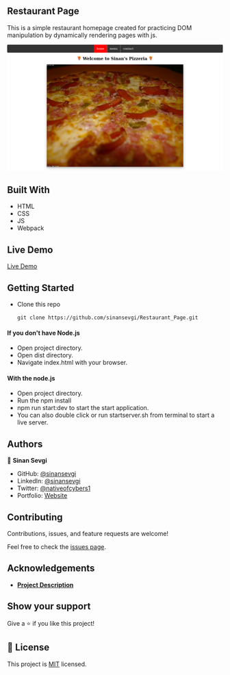 ## Restaurant Page
This is a simple restaurant homepage created for practicing DOM manipulation by dynamically rendering pages with js.

![screenshot](screenshot.png)

## Built With

- HTML
- CSS
- JS
- Webpack

## Live Demo
[Live Demo](https://sinansevgi.github.io/Restaurant_Page/)

## Getting Started

* Clone this repo
    ```
    git clone https://github.com/sinansevgi/Restaurant_Page.git
    ```
#### If you don't have Node.js
* Open project directory.
* Open dist directory.
* Navigate index.html with your browser.

#### With the node.js
* Open project directory.
* Run the npm install 
* npm run start:dev to start the start application.
* You can also double click or run startserver.sh from terminal to start a live server.

## Authors
👤 **Sinan Sevgi**
- GitHub: [@sinansevgi](https://github.com/sinansevgi)
- LinkedIn: [@sinansevgi](https://www.linkedin.com/in/sinansevgi/)
- Twitter: [@nativeofcybers1](https://twitter.com/nativeofcybers1)
- Portfolio: [Website](https://sinansevgi.com)

## Contributing

Contributions, issues, and feature requests are welcome!

Feel free to check the [issues page](https://github.com/sinansevgi/Restaurant_Page/issues).


## Acknowledgements

- [**Project Description**](https://www.theodinproject.com/courses/javascript/lessons/restaurant-page)

## Show your support

Give a ⭐️ if you like this project!

## 📝 License

This project is [MIT](LICENSE) licensed.








